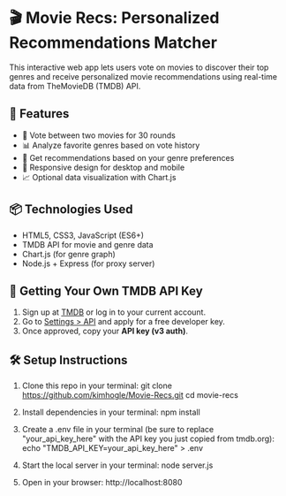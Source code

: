 # 🎬 Movie Recs: Personalized Recommendations Matcher

This interactive web app lets users vote on movies to discover their top genres and receive personalized movie recommendations using real-time data from TheMovieDB (TMDB) API.



## 🚀 Features
- 🔁 Vote between two movies for 30 rounds
- 📊 Analyze favorite genres based on vote history
- 🎯 Get recommendations based on your genre preferences
- 📱 Responsive design for desktop and mobile
- 📈 Optional data visualization with Chart.js



## 📦 Technologies Used
- HTML5, CSS3, JavaScript (ES6+)
- TMDB API for movie and genre data
- Chart.js (for genre graph)
- Node.js + Express (for proxy server)



## 🔐 Getting Your Own TMDB API Key

1. Sign up at [TMDB](https://www.themoviedb.org/signup) or log in to your current account.
2. Go to [Settings > API](https://www.themoviedb.org/settings/api) and apply for a free developer key.
3. Once approved, copy your **API key (v3 auth)**.



## 🛠️ Setup Instructions

1. Clone this repo in your terminal:
git clone https://github.com/kimhogle/Movie-Recs.git
cd movie-recs

2. Install dependencies in your terminal:
npm install

3. Create a .env file in your terminal (be sure to replace "your_api_key_here" with the API key you just copied from tmdb.org):
echo "TMDB_API_KEY=your_api_key_here" > .env

4. Start the local server in your terminal:
node server.js

5. Open in your browser:
http://localhost:8080